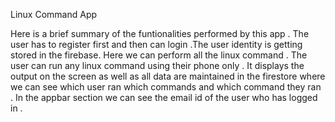 Linux Command App 

Here is a brief summary of the funtionalities performed by this app .
The user has to register first and then can login .The user identity is getting stored in the firebase. Here we can perform all the linux command . The user can run any linux command using their phone only .
It displays the output on the screen as well as all data are maintained in the firestore where we can see which user ran which commands and which command they ran .
In the appbar section we can see the email id of the user who has logged in .

